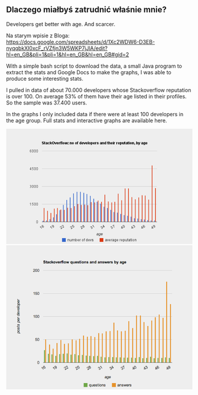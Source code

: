 ## Dlaczego miałbyś zatrudnić właśnie mnie?

  Developers get better with age. And scarcer. 


Na starym wpisie z Bloga:
https://docs.google.com/spreadsheets/d/1Xc2WDW6-D3EB-nyqqbkXI0xcF_rVZfjn3W5WKP7jJlA/edit?hl=en_GB&pli=1&pli=1&hl=en_GB&hl=en_GB#gid=2

With a simple bash script to download the data, a small Java program to extract the stats and Google Docs to make the graphs, I was able to produce some interesting stats.

I pulled in data of about 70.000 developers whose Stackoverflow reputation is over 100. On average 53% of them have their age listed in their profiles. So the sample was 37.400 users.

In the graphs I only included data if there were at least 100 developers in the age group. Full stats and interactive graphs are available here.


![reputation](img/programmer-age.png)
![qa](img/questions-age.png)
